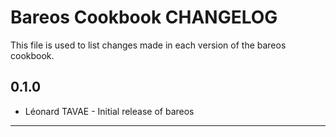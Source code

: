 Bareos Cookbook CHANGELOG
==========================

This file is used to list changes made in each version of the bareos cookbook.

0.1.0
-----
- Léonard TAVAE - Initial release of bareos

- - -
